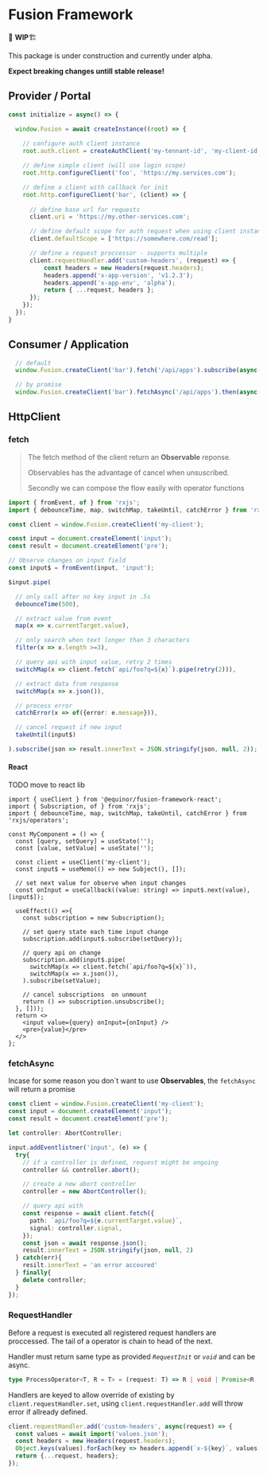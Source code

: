 # Fusion Framework
🚨 **WIP**🏗

This package is under construction and currently under alpha.

__Expect breaking changes untill stable release!__

## Provider / Portal
```ts
const initialize = async() => {

  window.Fusion = await createInstance((root) => {
    
    // configure auth client instance
    root.auth.client = createAuthClient('my-tennant-id', 'my-client-id', '/msal/auth');

    // define simple client (will use login scope)
    root.http.configureClient('foo', 'https://my.services.com');

    // define a client with callback for init
    root.http.configureClient('bar', (client) => {
      
      // define base url for requests
      client.uri = 'https://my.other-services.com';

      // define default scope for auth request when using client instance
      client.defaultScope = ['https://somewhere.com/read'];

      // define a request proccessor - supports multiple
      client.requestHandler.add('custom-headers', (request) => {
          const headers = new Headers(request.headers);
          headers.append('x-app-version', 'v1.2.3');
          headers.append('x-app-env', 'alpha');
          return { ...request, headers };
      });
    });
  });
}
```

## Consumer / Application
```ts
  // default
  window.Fusion.createClient('bar').fetch('/api/apps').subscribe(async(x) => console.log(await x.json));

  // by promise
  window.Fusion.createClient('bar').fetchAsync('/api/apps').then(async(x) => console.log(await x.json));
```

## HttpClient

### fetch

> The fetch method of the client return an __Observable__ reponse.
>
> Observables has the advantage of cancel when unsuscribed.
>
> Secondly we can compose the flow easily with operator functions

```ts
import { fromEvent, of } from 'rxjs';
import { debounceTime, map, switchMap, takeUntil, catchError } from 'rxjs/operators';

const client = window.Fusion.createClient('my-client');

const input = document.createElement('input');
const result = document.createElement('pre');

// Observe changes on input field
const input$ = fromEvent(input, 'input');

$input.pipe(

  // only call after no key input in .5s
  debounceTime(500),

  // extract value from event
  map(x => x.currentTarget.value),

  // only search when text longer than 3 characters
  filter(x => x.length >=3),

  // query api with input value, retry 2 times
  switchMap(x => client.fetch(`api/foo?q=${x}`).pipe(retry(2))),

  // extract data from response
  switchMap(x => x.json()),

  // process error
  catchError(x => of({error: e.message})),

  // cancel request if new input
  takeUntil(input$)

).subscribe(json => result.innerText = JSON.stringify(json, null, 2));

```

#### React
TODO move to react lib
```tsx
import { useClient } from '@equinor/fusion-framework-react';
import { Subscription, of } from 'rxjs';
import { debounceTime, map, switchMap, takeUntil, catchError } from 'rxjs/operators';

const MyComponent = () => {
  const [query, setQuery] = useState('');
  const [value, setValue] = useState('');

  const client = useClient('my-client');
  const input$ = useMemo(() => new Subject(), []);

  // set next value for observe when input changes
  const onInput = useCallback((value: string) => input$.next(value), [input$]);

  useEffect(() =>{
    const subscription = new Subscription();

    // set query state each time input change
    subscription.add(input$.subscribe(setQuery));

    // query api on change
    subscription.add(input$.pipe(
      switchMap(x => client.fetch(`api/foo?q=${x}`)),
      switchMap(x => x.json()),
    ).subscribe(setValue);

    // cancel subscriptions  on unmount
    return () => subscription.unsubscribe();
  }, []));
  return <>
    <input value={query} onInput={onInput} />
    <pre>{value}</pre>
  </>
};
```

### fetchAsync

Incase for some reason you don`t want to use __Observables__, the ```fetchAsync``` will return a promise

```ts
const client = window.Fusion.createClient('my-client');
const input = document.createElement('input');
const result = document.createElement('pre');

let controller: AbortController;

input.addEventlistner('input', (e) => {
  try{
    // if a controller is defined, request might be ongoing
    controller && controller.abort();

    // create a new abort controller
    controller = new AbortController();

    // query api with 
    const response = await client.fetch({
      path: `api/foo?q=${e.currentTarget.value}`,
      signal: controller.signal,
    });
    const json = await response.json();
    result.innerText = JSON.stringify(json, null, 2)
  } catch(err){
    resilt.innerText = 'an error accoured'
  } finally{
    delete controller;
  }
});
```

### RequestHandler

Before a request is executed all registered request handlers are proccessed. The tail of a operator is chain to head of the next.

Handler must return same type as provided _```RequestInit```_ or _```void```_ and can be async.
```ts
type ProcessOperator<T, R = T> = (request: T) => R | void | Promise<R | void>;
```

Handlers are keyed to allow override of existing by ```client.requestHandler.set```, using ```client.requestHandler.add``` will throw error if allready defined.

```ts
client.requestHandler.add('custom-headers', async(request) => {
  const values = await import('values.json');
  const headers = new Headers(request.headers);
  Object.keys(values).forEach(key => headers.append(`x-${key}`, values[key]));
  return {...request, headers};
});
```